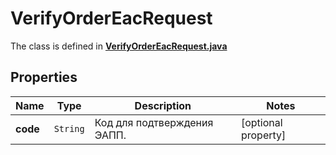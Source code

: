 

# VerifyOrderEacRequest

The class is defined in **[VerifyOrderEacRequest.java](../../src/main/java/org/openapitools/model/VerifyOrderEacRequest.java)**

## Properties

Name | Type | Description | Notes
------------ | ------------- | ------------- | -------------
**code** | `String` | Код для подтверждения ЭАПП. |  [optional property]



